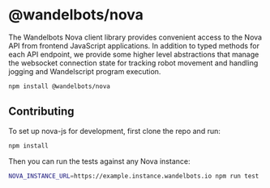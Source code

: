 # @wandelbots/nova

The Wandelbots Nova client library provides convenient access to the Nova API from frontend JavaScript applications. In addition to typed methods for each API endpoint, we provide some higher level abstractions that manage the websocket connection state for tracking robot movement and handling jogging and Wandelscript program execution.

```bash
npm install @wandelbots/nova
```

## Contributing

To set up nova-js for development, first clone the repo and run:

```bash
npm install
```

Then you can run the tests against any Nova instance:

```bash
NOVA_INSTANCE_URL=https://example.instance.wandelbots.io npm run test
```
